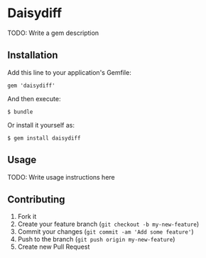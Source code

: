# Daisydiff

TODO: Write a gem description

## Installation

Add this line to your application's Gemfile:

    gem 'daisydiff'

And then execute:

    $ bundle

Or install it yourself as:

    $ gem install daisydiff

## Usage

TODO: Write usage instructions here

## Contributing

1. Fork it
2. Create your feature branch (`git checkout -b my-new-feature`)
3. Commit your changes (`git commit -am 'Add some feature'`)
4. Push to the branch (`git push origin my-new-feature`)
5. Create new Pull Request
